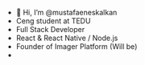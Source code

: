 - 👋 Hi, I’m @mustafaeneskalkan
- Ceng student at TEDU
- Full Stack Developer
- React & React Native / Node.js
- Founder of Imager Platform (Will be)
- 
<!---
mustafaeneskalkan/mustafaeneskalkan is a ✨ special ✨ repository because its `README.md` (this file) appears on your GitHub profile.
You can click the Preview link to take a look at your changes.
--->
